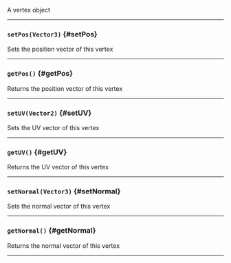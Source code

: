 A vertex object

---

### `setPos(Vector3)` \{#setPos}

Sets the position vector of this vertex

---

### `getPos()` \{#getPos}

Returns the position vector of this vertex

---

### `setUV(Vector2)` \{#setUV}

Sets the UV vector of this vertex

---

### `getUV()` \{#getUV}

Returns the UV vector of this vertex

---

### `setNormal(Vector3)` \{#setNormal}

Sets the normal vector of this vertex

---

### `getNormal()` \{#getNormal}

Returns the normal vector of this vertex

---

